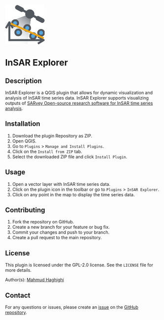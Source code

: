![InSAR Explorer](icon.png)

# InSAR Explorer

## Description
InSAR Explorer is a QGIS plugin that allows for dynamic visualization and analysis of InSAR time series data. 
InSAR Explorer supports visualizing outputs of [SARvey Open-source research software for InSAR time series analysis](https://github.com/luhipi/sarvey).

## Installation
1. Download the plugin Repository as ZIP.
2. Open QGIS.
3. Go to `Plugins` > `Manage and Install Plugins`.
4. Click on the `Install from ZIP` tab.
5. Select the downloaded ZIP file and click `Install Plugin`.
 
## Usage
1. Open a vector layer with InSAR time series data.
2. Click on the plugin icon in the toolbar or go to `Plugins` > `InSAR Explorer`.
3. Click on any point in the map to display the time series data.

## Contributing
1. Fork the repository on GitHub.
2. Create a new branch for your feature or bug fix.
3. Commit your changes and push to your branch.
4. Create a pull request to the main repository.

## License
This plugin is licensed under the GPL-2.0 license. See the `LICENSE` file for more details. 

Author(s): [Mahmud Haghighi](https://www.ipi.uni-hannover.de/en/haghighi/)

## Contact
For any questions or issues, please create an [issue](https://github.com/luhipi/insar_explorer/issues) on the [GitHub repository](https://github.com/luhipi/insar_explorer).
